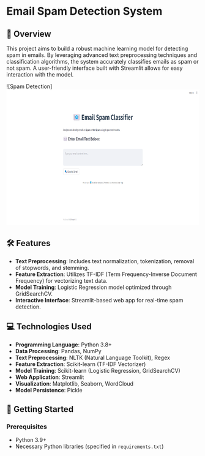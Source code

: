 # Email Spam Detection System

## 🚀 Overview

This project aims to build a robust machine learning model for detecting spam in emails. By leveraging advanced text preprocessing techniques and classification algorithms, the system accurately classifies emails as spam or not spam. A user-friendly interface built with Streamlit allows for easy interaction with the model.

![Spam Detection]<img src="images/email-spam.png" alt="spam-classification" width="850" height="355">  <!-- Add an image relevant to your project -->

## 🛠 Features

- **Text Preprocessing**: Includes text normalization, tokenization, removal of stopwords, and stemming.
- **Feature Extraction**: Utilizes TF-IDF (Term Frequency-Inverse Document Frequency) for vectorizing text data.
- **Model Training**: Logistic Regression model optimized through GridSearchCV.
- **Interactive Interface**: Streamlit-based web app for real-time spam detection.

## 💻 Technologies Used

- **Programming Language**: Python 3.8+
- **Data Processing**: Pandas, NumPy
- **Text Preprocessing**: NLTK (Natural Language Toolkit), Regex
- **Feature Extraction**: Scikit-learn (TF-IDF Vectorizer)
- **Model Training**: Scikit-learn (Logistic Regression, GridSearchCV)
- **Web Application**: Streamlit
- **Visualization**: Matplotlib, Seaborn, WordCloud
- **Model Persistence**: Pickle


## 🌟 Getting Started

### Prerequisites

- Python 3.9+
- Necessary Python libraries (specified in `requirements.txt`)
